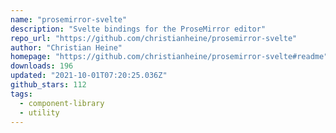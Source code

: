 ```yaml
---
name: "prosemirror-svelte"
description: "Svelte bindings for the ProseMirror editor"
repo_url: "https://github.com/christianheine/prosemirror-svelte"
author: "Christian Heine"
homepage: "https://github.com/christianheine/prosemirror-svelte#readme"
downloads: 196
updated: "2021-10-01T07:20:25.036Z"
github_stars: 112
tags: 
  - component-library
  - utility
---
```

